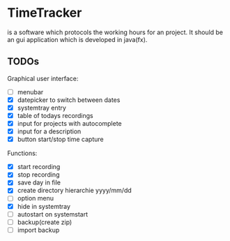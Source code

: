 # TimeTracker
is a software which protocols the working hours for an project. It should be an gui application which is developed in java(fx).

## TODOs
Graphical user interface:
- [ ] menubar
- [x] datepicker to switch between dates
- [x] systemtray entry
- [x] table of todays recordings
- [x] input for projects with autocomplete
- [x] input for a description
- [x] button start/stop time capture

Functions:
- [x] start recording
- [x] stop recording
- [x] save day in file
- [x] create directory hierarchie yyyy/mm/dd
- [ ] option menu
- [x] hide in systemtray
- [ ] autostart on systemstart
- [ ] backup(create zip)
- [ ] import backup